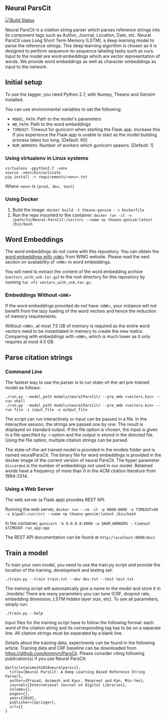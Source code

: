## Neural ParsCit

[![Build Status](https://travis-ci.com/WING-NUS/Neural-ParsCit.svg?branch=master)](https://travis-ci.com/WING-NUS/Neural-ParsCit)

Neural ParsCit is a citation string parser which parses reference strings into its component tags such as Author, Journal, Location, Date, etc. Neural ParsCit uses Long Short Term Memory (LSTM), a deep learning model to parse the reference strings. This deep learning algorithm is chosen as it is designed to perform sequence-to-sequence labeling tasks such as ours. Input to the model are word embeddings which are vector representation of words. We provide word embeddings as well as character embeddings as input to the network.


## Initial setup

To use the tagger, you need Python 2.7, with Numpy, Theano and Gensim installed.

You can use environmental variables to set the following:
- `MODEL_PATH`: Path to the model's parameters
- `WB_PATH`: Path to the word embeddings
- `TIMEOUT`: Timeout for gunicorn when starting the Flask app. Increase this if you experience the Flask app is unable to start as the model building process takes too long. [Default: 60]
- `NUM_WORKERS`: Number of workers which gunicorn spawns. [Default: 1]

### Using virtualenv in Linux systems

```
virtualenv -ppython2.7 .venv
source .venv/bin/activate
pip install -r requirements/<env>.txt
```

Where `<env>` is `{prod, dev, test}`

### Using Docker

1. Build the image: `docker build -t theano-gensim - < Dockerfile`
1. Run the repo mounted to the container: `docker run -it -v /path/to/Neural-ParsCit:/usr/src --name np theano-gensim:latest /bin/bash`

## Word Embeddings

The word embeddings do not come with this repository. You can obtain the [word embeddings with `<UNK>`](http://wing.comp.nus.edu.sg/~wing.nus/resources/NParsCit/vectors_with_unk.tar.gz) from WING website. Please read the next section on availability of `<UNK>` in word embeddings.

You will need to extract the content of the word embedding archive (`vectors_with_unk.tar.gz`) to the root directory for this repository by running `tar xfz vectors_with_unk.tar.gz`.

### Embeddings Without `<UNK>`

If the word embeddings provided do not have `<UNK>`, your instance will not benefit from the lazy loading of the word vectors and hence the reduction of memory requirements.

Without `<UNK>`, at most 7.5 GB of memory is required as the entire word vectors need to be instantiated in memory to create the new matrix. Comparing with embeddings with `<UNK>`, which is much lower as it only requires at most 4.5 GB.


## Parse citation strings

### Command Line

The fastest way to use the parser is to run state-of-the-art pre-trained model as follows:

```
./run.py --model_path models/neuralParsCit/ --pre_emb <vectors.bin> --run shell
./run.py --model_path models/neuralParsCit/ --pre_emb <vectors.bin> --run file -i input_file -o output_file
```
The script can run interactively or input can be passed in a file. In the interactive session, the strings are passed one by one. The result is displayed on standard output. If the file option is chosen, the input is given in a file specified by -i option and the output is stored in the directed file. Using the file option, multiple citation strings can be parsed.

The state-of-the-art trained model is provided in the models folder and is named neuralParsCit. The binary file for word embeddings is provided in the docker image of the current version of neural ParsCit. The hyper parameter ```discarded``` is the number of embeddings not used in our model. Retained words have a frequency of more than 0 in the ACM citation literature from 1994-2014.

### Using a Web Server

The web server (a Flask app) provides REST API.

Running the web server,
`docker run --rm -it -p 8000:8000 -e TIMEOUT=60 -v $(pwd):/usr/src --name np theano-gensim:latest /bin/bash`

In the container, `gunicorn -b 0.0.0.0:8000 -w $NUM_WORKERS --timeout $TIMEOUT run_app:app`

The REST API documentation can be found at `http//localhost:8000/docs`


## Train a model

To train your own model, you need to use the train.py script and provide the location of the training, development and testing set:

```
./train.py --train train.txt --dev dev.txt --test test.txt
```

The training script will automatically give a name to the model and store it in ./models/
There are many parameters you can tune (CRF, dropout rate, embedding dimension, LSTM hidden layer size, etc). To see all parameters, simply run:

```
./train.py --help
```

Input files for the training script have to follow the following format: each word of the citation string and its corresponding tag has to be on a separate line. All citation strings must be separated by a blank line.

Details about the training data, experiments can be found in the following article. Training data and CRF baseline can be downloaded from https://github.com/knmnyn/ParsCit. Please consider citing following publication(s) if you use Neural ParsCit:
```
@article{animesh2018neuralparscit,
  title={Neural ParsCit: A Deep Learning Based Reference String Parser},
  author={Prasad, Animesh and Kaur, Manpreet and Kan, Min-Yen},
  journal={International Journal on Digital Libraries},
  volume={},
  pages={},
  year={2018},
  publisher={Springer},
  url={}
}
```
